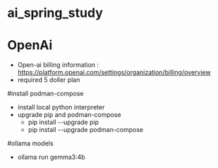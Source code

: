 # ai_spring_study

# OpenAi
- Open-ai billing information : https://platform.openai.com/settings/organization/billing/overview
- required 5 doller plan

#install podman-compose
- install local python interpreter
- upgrade pip and podman-compose
  - pip install --upgrade pip 
  - pip install --upgrade podman-compose

#ollama models
- ollama run gemma3:4b